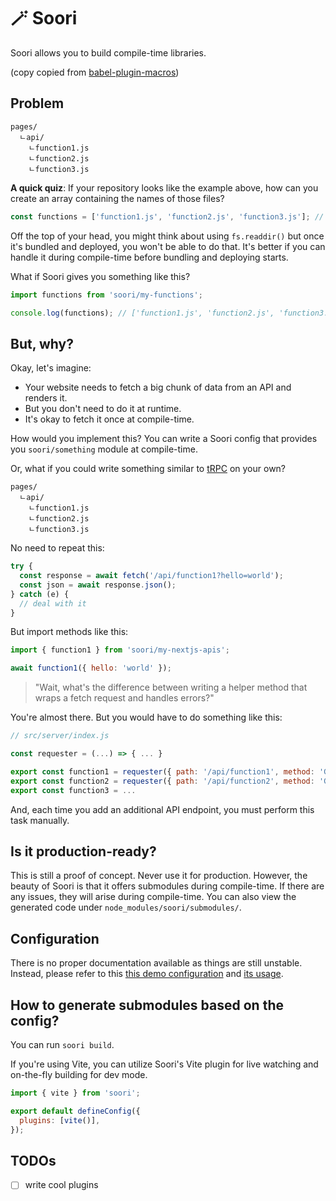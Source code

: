 # 🪄 Soori

Soori allows you to build compile-time libraries.

(copy copied from
[babel-plugin-macros](https://github.com/kentcdodds/babel-plugin-macros))

## Problem

```
pages/
  ㄴapi/
    ㄴfunction1.js
    ㄴfunction2.js
    ㄴfunction3.js
```

**A quick quiz**: If your repository looks like the example above, how can you
create an array containing the names of those files?

```js
const functions = ['function1.js', 'function2.js', 'function3.js']; // <- How?
```

Off the top of your head, you might think about using `fs.readdir()` but once
it's bundled and deployed, you won't be able to do that. It's better if you can
handle it during compile-time before bundling and deploying starts.

What if Soori gives you something like this?

```js
import functions from 'soori/my-functions';

console.log(functions); // ['function1.js', 'function2.js', 'function3.js']
```

## But, why?

Okay, let's imagine:

- Your website needs to fetch a big chunk of data from an API and renders it.
- But you don't need to do it at runtime.
- It's okay to fetch it once at compile-time.

How would you implement this? You can write a Soori config that provides you
`soori/something` module at compile-time.

Or, what if you could write something similar to [tRPC](https://trpc.io/) on
your own?

```
pages/
  ㄴapi/
    ㄴfunction1.js
    ㄴfunction2.js
    ㄴfunction3.js
```

No need to repeat this:

```js
try {
  const response = await fetch('/api/function1?hello=world');
  const json = await response.json();
} catch (e) {
  // deal with it
}
```

But import methods like this:

```js
import { function1 } from 'soori/my-nextjs-apis';

await function1({ hello: 'world' });
```

> "Wait, what's the difference between writing a helper method that wraps a
> fetch request and handles errors?"

You're almost there. But you would have to do something like this:

```js
// src/server/index.js

const requester = (...) => { ... }

export const function1 = requester({ path: '/api/function1', method: 'GET' })
export const function2 = requester({ path: '/api/function2', method: 'GET' })
export const function3 = ...
```

And, each time you add an additional API endpoint, you must perform this task
manually.

## Is it production-ready?

This is still a proof of concept. Never use it for production. However, the
beauty of Soori is that it offers submodules during compile-time. If there are
any issues, they will arise during compile-time. You can also view the generated
code under `node_modules/soori/submodules/`.

## Configuration

There is no proper documentation available as things are still unstable.
Instead, please refer to this
[this demo configuration](https://github.com/eunjae-lee/soori/blob/main/apps/demo/soori.config.js)
and
[its usage](https://github.com/eunjae-lee/soori/blob/main/apps/demo/src/main.tsx).

## How to generate submodules based on the config?

You can run `soori build`.

If you're using Vite, you can utilize Soori's Vite plugin for live watching and
on-the-fly building for dev mode.

```js
import { vite } from 'soori';

export default defineConfig({
  plugins: [vite()],
});
```

## TODOs

- [ ] write cool plugins
